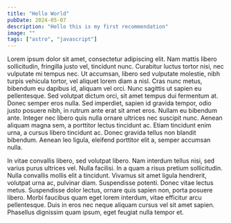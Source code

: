 ```yaml
---
title: "Hello World"
pubDate: 2024-05-07
description: "Hello this is my first recommendation"
image: ""
tags: ["astro", "javascript"]
---
```


Lorem ipsum dolor sit amet, consectetur adipiscing elit. Nam mattis libero sollicitudin, fringilla justo vel, tincidunt nunc. Curabitur luctus tortor nisi, nec vulputate mi tempus nec. Ut accumsan, libero sed vulputate molestie, nibh turpis vehicula tortor, vel aliquet lorem diam a nisl. Cras nunc metus, bibendum eu dapibus id, aliquam vel orci. Nunc sagittis ut sapien eu pellentesque. Sed volutpat dictum orci, sit amet tempus dui fermentum at. Donec semper eros nulla. Sed imperdiet, sapien id gravida tempor, odio justo posuere nibh, in rutrum ante erat sit amet eros. Nullam eu bibendum ante. Integer nec libero quis nulla ornare ultrices nec suscipit nunc. Aenean aliquam magna sem, a porttitor lectus tincidunt ac. Etiam tincidunt enim urna, a cursus libero tincidunt ac. Donec gravida tellus non blandit bibendum. Aenean leo ligula, eleifend porttitor elit a, semper accumsan nulla.

In vitae convallis libero, sed volutpat libero. Nam interdum tellus nisi, sed varius purus ultrices vel. Nulla facilisi. In a quam a risus pretium sollicitudin. Nulla convallis mollis elit a tincidunt. Vivamus sit amet ligula hendrerit, volutpat urna ac, pulvinar diam. Suspendisse potenti. Donec vitae lectus metus. Suspendisse dolor lectus, ornare quis sapien non, porta posuere libero. Morbi faucibus quam eget lorem interdum, vitae efficitur arcu pellentesque. Duis in eros nec neque aliquam cursus vel sit amet sapien. Phasellus dignissim quam ipsum, eget feugiat nulla tempor et.
